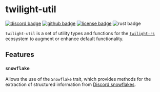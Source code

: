 <!-- cargo-sync-readme start -->

# twilight-util

[![discord badge][]][discord link] [![github badge][]][github link] [![license badge][]][license link] ![rust badge]

`twilight-util` is a set of utility types and functions for the [`twilight-rs`] ecosystem to
augment or enhance default functionality.

## Features

### `snowflake`

Allows the use of the `Snowflake` trait, which provides methods for the extraction of
structured information from [Discord snowflakes].

[`twilight-rs`]: https://github.com/twilight-rs/twilight
[discord badge]: https://img.shields.io/discord/745809834183753828?color=%237289DA&label=discord%20server&logo=discord&style=for-the-badge
[discord link]: https://discord.gg/7jj8n7D
[github badge]: https://img.shields.io/badge/github-twilight-6f42c1.svg?style=for-the-badge&logo=github
[github link]: https://github.com/twilight-rs/twilight
[license badge]: https://img.shields.io/badge/license-ISC-blue.svg?style=for-the-badge&logo=pastebin
[license link]: https://github.com/twilight-rs/twilight/blob/trunk/LICENSE.md
[rust badge]: https://img.shields.io/badge/rust-1.48+-93450a.svg?style=for-the-badge&logo=rust
[Discord snowflakes]: https://discord.com/developers/docs/reference#snowflakes

<!-- cargo-sync-readme end -->
